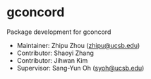 # gconcord
Package development for gconcord
 - Maintainer: Zhipu Zhou (zhipu@ucsb.edu)
 - Contributor: Shaoyi Zhang
 - Contributor: Jihwan Kim
 - Supervisor: Sang-Yun Oh (syoh@ucsb.edu)
